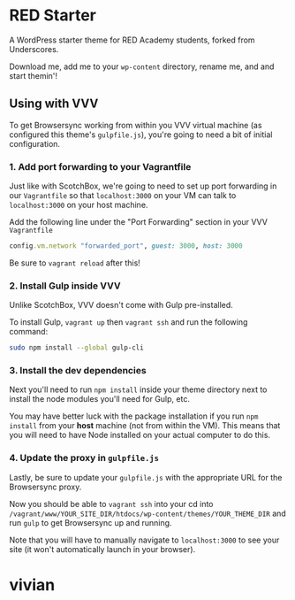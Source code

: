 # RED Starter

A WordPress starter theme for RED Academy students, forked from Underscores.

Download me, add me to your `wp-content` directory, rename me, and and start themin'!

## Using with VVV

To get Browsersync working from within you VVV virtual machine (as configured this theme's `gulpfile.js`), you're going to need a bit of initial configuration.

### 1. Add port forwarding to your Vagrantfile

Just like with ScotchBox, we're going to need to set up port forwarding in our `Vagrantfile` so that `localhost:3000` on your VM can talk to `localhost:3000` on your host machine.

Add the following line under the "Port Forwarding" section in your VVV `Vagrantfile`

```ruby
config.vm.network "forwarded_port", guest: 3000, host: 3000
```

Be sure to `vagrant reload` after this!

### 2. Install Gulp inside VVV

Unlike ScotchBox, VVV doesn't come with Gulp pre-installed.

To install Gulp, `vagrant up` then `vagrant ssh` and run the following command:

```bash
sudo npm install --global gulp-cli
```

### 3. Install the dev dependencies

Next you'll need to run `npm install` inside your theme directory next to install the node modules you'll need for Gulp, etc.

You may have better luck with the package installation if you run `npm install` from your **host** machine (not from within the VM). This means that you will need to have Node installed on your actual computer to do this.

### 4. Update the proxy in `gulpfile.js`

Lastly, be sure to update your `gulpfile.js` with the appropriate URL for the Browsersync proxy.

Now you should be able to `vagrant ssh` into your cd into `/vagrant/www/YOUR_SITE_DIR/htdocs/wp-content/themes/YOUR_THEME_DIR` and run `gulp` to get Browsersync up and running.

Note that you will have to manually navigate to `localhost:3000` to see your site (it won't automatically launch in your browser).
# vivian
